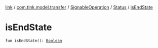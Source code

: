 [link](../../../index.md) / [com.tink.model.transfer](../../index.md) / [SignableOperation](../index.md) / [Status](index.md) / [isEndState](./is-end-state.md)

# isEndState

`fun isEndState(): `[`Boolean`](https://kotlinlang.org/api/latest/jvm/stdlib/kotlin/-boolean/index.html)